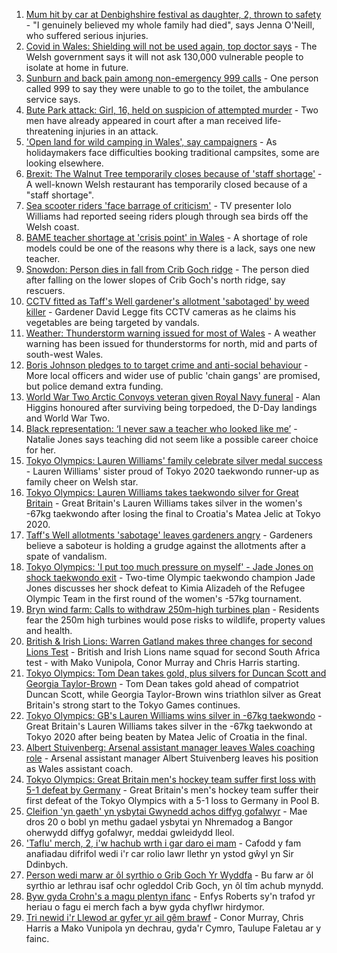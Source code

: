 1. [Mum hit by car at Denbighshire festival as daughter, 2, thrown to safety](https://www.bbc.co.uk/news/uk-wales-57979208) - "I genuinely believed my whole family had died", says Jenna O'Neill, who suffered serious injuries.
2. [Covid in Wales: Shielding will not be used again, top doctor says](https://www.bbc.co.uk/news/uk-wales-politics-57983581) - The Welsh government says it will not ask 130,000 vulnerable people to isolate at home in future.
3. [Sunburn and back pain among non-emergency 999 calls](https://www.bbc.co.uk/news/uk-wales-57983962) - One person called 999 to say they were unable to go to the toilet, the ambulance service says.
4. [Bute Park attack: Girl, 16, held on suspicion of attempted murder](https://www.bbc.co.uk/news/uk-wales-57984253) - Two men have already appeared in court after a man received life-threatening injuries in an attack.
5. ['Open land for wild camping in Wales', say campaigners](https://www.bbc.co.uk/news/uk-wales-57440636) - As holidaymakers face difficulties booking traditional campsites, some are looking elsewhere.
6. [Brexit: The Walnut Tree temporarily closes because of 'staff shortage'](https://www.bbc.co.uk/news/uk-wales-57971770) - A well-known Welsh restaurant has temporarily closed because of a "staff shortage".
7. [Sea scooter riders 'face barrage of criticism'](https://www.bbc.co.uk/news/uk-wales-57973510) - TV presenter Iolo Williams had reported seeing riders plough through sea birds off the Welsh coast.
8. [BAME teacher shortage at 'crisis point' in Wales](https://www.bbc.co.uk/news/uk-wales-57978728) - A shortage of role models could be one of the reasons why there is a lack, says one new teacher.
9. [Snowdon: Person dies in fall from Crib Goch ridge](https://www.bbc.co.uk/news/uk-wales-57980961) - The person died after falling on the lower slopes of Crib Goch's north ridge, say rescuers.
10. [CCTV fitted as Taff's Well gardener's allotment 'sabotaged' by weed killer](https://www.bbc.co.uk/news/uk-wales-57968239) - Gardener David Legge fits CCTV cameras as he claims his vegetables are being targeted by vandals.
11. [Weather: Thunderstorm warning issued for most of Wales](https://www.bbc.co.uk/news/uk-wales-57971472) - A weather warning has been issued for thunderstorms for north, mid and parts of south-west Wales.
12. [Boris Johnson pledges to to target crime and anti-social behaviour](https://www.bbc.co.uk/news/uk-politics-57978618) - More local officers and wider use of public 'chain gangs' are promised, but police demand extra funding.
13. [World War Two Arctic Convoys veteran given Royal Navy funeral](https://www.bbc.co.uk/news/uk-wales-57976879) - Alan Higgins honoured after surviving being torpedoed, the D-Day landings and World War Two.
14. [Black representation: ‘I never saw a teacher who looked like me’](https://www.bbc.co.uk/news/uk-wales-57983960) - Natalie Jones says teaching did not seem like a possible career choice for her.
15. [Tokyo Olympics: Lauren Williams' family celebrate silver medal success](https://www.bbc.co.uk/news/uk-wales-57978726) - Lauren Williams' sister proud of Tokyo 2020 taekwondo runner-up as family cheer on Welsh star.
16. [Tokyo Olympics: Lauren Williams takes taekwondo silver for Great Britain](https://www.bbc.co.uk/sport/av/olympics/57968953) - Great Britain's Lauren Williams takes silver in the women's -67kg taekwondo after losing the final to Croatia's Matea Jelic at Tokyo 2020.
17. [Taff's Well allotments 'sabotage' leaves gardeners angry](https://www.bbc.co.uk/news/uk-wales-57976880) - Gardeners believe a saboteur is holding a grudge against the allotments after a spate of vandalism.
18. [Tokyo Olympics: 'I put too much pressure on myself' - Jade Jones on shock taekwondo exit](https://www.bbc.co.uk/sport/av/olympics/57961788) - Two-time Olympic taekwondo champion Jade Jones discusses her shock defeat to Kimia Alizadeh of the Refugee Olympic Team in the first round of the women's -57kg tournament.
19. [Bryn wind farm: Calls to withdraw 250m-high turbines plan](https://www.bbc.co.uk/news/uk-wales-57944180) - Residents fear the 250m high turbines would pose risks to wildlife, property values and health.
20. [British & Irish Lions: Warren Gatland makes three changes for second Lions Test](https://www.bbc.co.uk/sport/rugby-union/57983305) - British and Irish Lions name squad for second South Africa test - with Mako Vunipola, Conor Murray and Chris Harris starting.
21. [Tokyo Olympics: Tom Dean takes gold, plus silvers for Duncan Scott and Georgia Taylor-Brown](https://www.bbc.co.uk/sport/olympics/57980135) - Tom Dean takes gold ahead of compatriot Duncan Scott, while Georgia Taylor-Brown wins triathlon silver as Great Britain's strong start to the Tokyo Games continues.
22. [Tokyo Olympics: GB's Lauren Williams wins silver in -67kg taekwondo](https://www.bbc.co.uk/sport/olympics/57968427) - Great Britain's Lauren Williams takes silver in the -67kg taekwondo at Tokyo 2020 after being beaten by Matea Jelic of Croatia in the final.
23. [Albert Stuivenberg: Arsenal assistant manager leaves Wales coaching role](https://www.bbc.co.uk/sport/football/57974739) - Arsenal assistant manager Albert Stuivenberg leaves his position as Wales assistant coach.
24. [Tokyo Olympics: Great Britain men's hockey team suffer first loss with 5-1 defeat by Germany](https://www.bbc.co.uk/sport/olympics/57979876) - Great Britain's men's hockey team suffer their first defeat of the Tokyo Olympics with a 5-1 loss to Germany in Pool B.
25. [Cleifion 'yn gaeth' yn ysbytai Gwynedd achos diffyg gofalwyr](https://www.bbc.co.uk/newyddion/57941170) - Mae dros 20 o bobl yn methu gadael ysbytai yn Nhremadog a Bangor oherwydd diffyg gofalwyr, meddai gwleidydd lleol.
26. ['Taflu' merch, 2, i'w hachub wrth i gar daro ei mam](https://www.bbc.co.uk/newyddion/57981322) - Cafodd y fam anafiadau difrifol wedi i'r car rolio lawr llethr yn ystod gŵyl yn Sir Ddinbych.
27. [Person wedi marw ar ôl syrthio o Grib Goch Yr Wyddfa](https://www.bbc.co.uk/newyddion/57982423) - Bu farw ar ôl syrthio ar lethrau isaf ochr ogleddol Crib Goch, yn ôl tîm achub mynydd.
28. [Byw gyda Crohn's a magu plentyn ifanc](https://www.bbc.co.uk/newyddion/57985398) - Enfys Roberts sy'n trafod yr heriau o fagu ei merch fach a byw gyda chyflwr hirdymor.
29. [Tri newid i'r Llewod ar gyfer yr ail gêm brawf](https://www.bbc.co.uk/newyddion/57983152) - Conor Murray, Chris Harris a Mako Vunipola yn dechrau, gyda'r Cymro, Taulupe Faletau ar y fainc.
